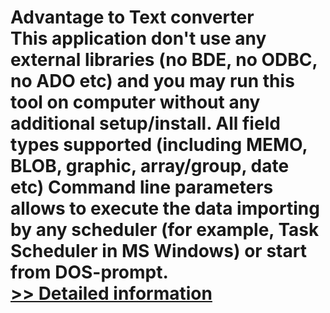# Advantage to Text converter<br />This application don't use any external libraries (no BDE, no ODBC, no ADO etc) and you may run this tool on computer without any additional setup/install. All field types supported (including MEMO, BLOB, graphic, array/group, date etc) Command line parameters allows to execute the data importing by any scheduler (for example, Task Scheduler in MS Windows) or start from DOS-prompt.<br />[>> Detailed information](https://secure.shareit.com/shareit/product.html?productid=300639980&affiliateid=200057808)